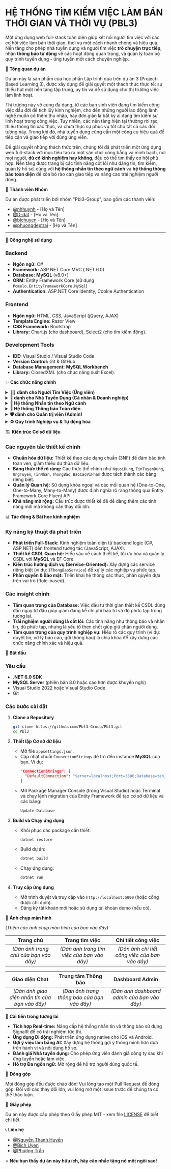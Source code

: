 # HỆ THỐNG TÌM KIẾM VIỆC LÀM BÁN THỜI GIAN VÀ THỜI VỤ (PBL3)

Một ứng dụng web full-stack toàn diện giúp kết nối người tìm việc với các cơ hội việc làm bán thời gian, thời vụ một cách nhanh chóng và hiệu quả. Nền tảng cho phép nhà tuyển dụng và người tìm việc **trò chuyện trực tiếp**, nhận **thông báo tự động** về các hoạt động quan trọng, và quản lý toàn bộ quy trình tuyển dụng - ứng tuyển một cách chuyên nghiệp.

🌟 **Tổng quan dự án**

Dự án này là sản phẩm của học phần Lập trình dựa trên dự án 3 (Project-Based Learning 3), được xây dựng để giải quyết một thách thức thực tế: sự thiếu hụt một nền tảng tập trung, uy tín và dễ sử dụng cho thị trường việc làm linh hoạt.

Thị trường này vô cùng đa dạng, từ các bạn sinh viên đang tìm kiếm công việc đầu đời để tích lũy kinh nghiệm, cho đến những người lao động lành nghề muốn có thêm thu nhập, hay đơn giản là bất kỳ ai đang tìm kiếm sự linh hoạt trong công việc. Tuy nhiên, các nền tảng hiện tại thường rời rạc, thiếu thông tin xác thực, và chưa thực sự phục vụ tốt cho tất cả các đối tượng này. Trong khi đó, nhà tuyển dụng cũng cần một công cụ hiệu quả để tiếp cận và giao tiếp với đúng ứng viên.

Để giải quyết những thách thức trên, chúng tôi đã phát triển một ứng dụng web full-stack với mục tiêu tạo ra một sân chơi công bằng và minh bạch, nơi mọi người, **dù có kinh nghiệm hay không**, đều có thể tìm thấy cơ hội phù hợp. Nền tảng được trang bị các tính năng cốt lõi như đăng tin, tìm kiếm, quản lý hồ sơ, cùng với **hệ thống nhắn tin theo ngữ cảnh** và **hệ thống thông báo toàn diện** để xóa bỏ rào cản giao tiếp và nâng cao trải nghiệm người dùng.

👥 **Thành viên Nhóm**

Dự án được phát triển bởi nhóm "Pbl3-Group", bao gồm các thành viên:

*   [@nhhuynh](https://github.com/nhhuynh) - [Họ và Tên]
*   [@D-dat](https://github.com/D-dat) - [Họ và Tên]
*   [@bichuyen](https://github.com/bichuyen) - [Họ và Tên]
*   [@phuongdeptrai](https://github.com/phuongdeptrai) - [Họ và Tên]

---

🚀 **Công nghệ sử dụng**

### Backend

*   **Ngôn ngữ:** C#
*   **Framework:** ASP.NET Core MVC (.NET 6.0)
*   **Database:** **MySQL** (v8.0+)
*   **ORM:** Entity Framework Core (sử dụng `Pomelo.EntityFrameworkCore.MySql`)
*   **Authentication:** ASP.NET Core Identity, Cookie Authentication

### Frontend

*   **Ngôn ngữ:** HTML, CSS, JavaScript (jQuery, AJAX)
*   **Template Engine:** Razor View
*   **CSS Framework:** Bootstrap
*   **Library:** Chart.js (cho dashboard), Select2 (cho tìm kiếm động).

### Development Tools

*   **IDE:** Visual Studio / Visual Studio Code
*   **Version Control:** Git & GitHub
*   **Database Management:** **MySQL Workbench**
*   **Library:** ClosedXML (cho chức năng xuất Excel).

✨ **Các chức năng chính**

<details>
<summary><b>👨‍💻 dành cho Người Tìm Việc (Ứng viên)</b></summary>

#### 🔍 1. Tìm kiếm & Khám phá việc làm
*   **Tìm kiếm Nâng cao:** Tìm việc làm theo từ khóa, ngành nghề, địa điểm (tỉnh/thành, quận/huyện).
*   **Bộ lọc Thông minh:** Lọc kết quả theo loại hình công việc, **khoảng lương**, kinh nghiệm, học vấn, ca làm việc, và tin tuyển gấp.
*   **Gợi ý việc làm phù hợp:** Hệ thống tự động tính điểm phù hợp (%) dựa trên sự tương thích về **địa điểm, lịch rảnh, ngành nghề và mức lương mong muốn** của ứng viên so với tin đăng.

#### 👤 2. Quản lý Hồ sơ cá nhân Toàn diện
*   **Hồ sơ đa thành phần:** Quản lý riêng biệt thông tin tài khoản, hồ sơ chuyên môn, lịch làm việc mong muốn và khu vực làm việc yêu thích.
*   **Xây dựng hồ sơ chuyên nghiệp:** Giới thiệu bản thân, vị trí mong muốn, mức lương kỳ vọng và tải lên CV mặc định.
*   **Thiết lập linh hoạt:** Tùy chỉnh lịch rảnh theo từng buổi trong tuần và chọn nhiều khu vực làm việc để nhận gợi ý chính xác.

#### ✍️ 3. Hệ thống Ứng tuyển & Quản lý Thông minh
*   **Ứng tuyển Linh hoạt:** Nộp hồ sơ trực tiếp, có thể **tải lên một CV khác** cho từng công việc hoặc viết thư giới thiệu riêng.
*   **Quản lý Việc đã ứng tuyển:** Theo dõi trạng thái chi tiết (đã nộp, NTD đã xem, chấp nhận, từ chối), sửa thông tin, **rút đơn ứng tuyển** và **hoàn tác việc rút đơn** trong thời gian cho phép.

#### ❤️ 4. Quản lý Việc làm yêu thích & Báo cáo
*   **Lưu việc làm:** Lưu lại các tin tuyển dụng quan tâm để xem lại hoặc ứng tuyển sau.
*   **Báo cáo Vi phạm:** Báo cáo các tin tuyển dụng có dấu hiệu lừa đảo, sai sự thật và theo dõi trạng thái xử lý báo cáo của mình.

</details>

<details>
<summary><b>🏢 dành cho Nhà Tuyển Dụng (Cá nhân & Doanh nghiệp)</b></summary>

#### 📋 1. Quản lý Tin tuyển dụng Chuyên nghiệp
*   **Đăng tin Dễ dàng:** Form đăng tin chi tiết, hỗ trợ đầy đủ các trường thông tin.
*   **Quản lý Toàn diện:** Xem danh sách, chỉnh sửa, xóa (ẩn), **đăng lại nhanh (Repost)**, tạm ẩn/hiện, và đánh dấu đã tuyển.
*   **Chuyển đổi vai trò:** Người dùng cá nhân có thể chuyển đổi linh hoạt giữa giao diện "Tìm việc" và "Tuyển dụng" chỉ với một cú nhấp chuột.

#### 👨‍💼 2. Quản lý Ứng viên Hiệu quả
*   **Danh sách tập trung:** Xem tất cả ứng viên đã nộp hồ sơ, lọc theo từng tin tuyển dụng hoặc trạng thái hồ sơ.
*   **Tương tác với ứng viên:** Xem chi tiết hồ sơ, CV, thư giới thiệu và thay đổi trạng thái ứng tuyển (chấp nhận, từ chối). Trạng thái sẽ được **thông báo tự động** đến ứng viên.

</details>

<details>
<summary><b>💬 Hệ thống Nhắn tin theo Ngữ cảnh</b></summary>

*   **Trò chuyện trực tiếp:** Cho phép nhà tuyển dụng và ứng viên nhắn tin trực tiếp với nhau.
*   **Ngữ cảnh rõ ràng:** Mỗi cuộc hội thoại được gắn với một **tin tuyển dụng** hoặc một **đơn ứng tuyển** cụ thể, giúp cả hai bên dễ dàng theo dõi.
*   **Giao diện trực quan:** Giao diện chat quen thuộc, hiển thị danh sách hội thoại, tin nhắn mới, và thông tin chi tiết của người liên hệ.

</details>

<details>
<summary><b>🔔 Hệ thống Thông báo Toàn diện</b></summary>

*   **Thông báo tự động:**
    *   **Ứng viên:** Nhận thông báo khi NTD **xem hồ sơ**, **chấp nhận/từ chối** đơn; khi có tin nhắn mới.
    *   **Nhà tuyển dụng:** Nhận thông báo khi có **ứng viên mới**, hoặc khi ứng viên **rút đơn**.
    *   **Tài khoản:** Nhận thông báo khi tin đăng được duyệt/từ chối, hồ sơ được xác minh, hoặc khi có cảnh báo.
*   **Trung tâm Thông báo:** Giao diện tập trung để người dùng xem, quản lý, đánh dấu đã đọc và xóa thông báo.
*   **Cập nhật Real-time (Mô phỏng):** Hiển thị số lượng thông báo chưa đọc ngay trên thanh điều hướng.

</details>

<details>
<summary><b>🛡️ dành cho Quản trị viên (Admin)</b></summary>

#### 📊 1. Dashboard Phân tích Chuyên sâu
*   **Thống kê trực quan:** Biểu đồ động về xu hướng đăng tin, tăng trưởng người dùng, phân bổ việc làm, có thể **lọc theo tuần, tháng, năm**.
*   **Theo dõi KPIs Nâng cao:** Theo dõi các chỉ số quan trọng như **% thay đổi so với tháng trước**, **tỷ lệ tuyển dụng**, **báo cáo chờ xử lý**.
*   **Hoạt động gần đây:** Luồng cập nhật trực tiếp các hoạt động mới nhất trên hệ thống.

#### 👥 2. Quản lý Người dùng & Doanh nghiệp
*   **Quản lý Toàn diện:** Xem, tìm kiếm, lọc người dùng với giao diện **dạng lưới (grid) hoặc bảng (table)**.
*   **Thao tác Nâng cao:** Xem chi tiết, chỉnh sửa, tạo mới, và thay đổi trạng thái tài khoản (kích hoạt, đình chỉ, tạm dừng).
*   **Quy trình Xác minh Doanh nghiệp:** Duyệt và xác minh tính xác thực của hồ sơ doanh nghiệp.

#### 📝 3. Quản lý & Duyệt Tin đăng
*   **Kiểm duyệt Nội dung:** Giao diện tập trung để xem, duyệt, từ chối các tin tuyển dụng.
*   **Quản lý Nâng cao:** Chỉnh sửa trực tiếp nội dung tin đăng của người dùng khi cần thiết.

#### ⚠️ 4. Hệ thống Xử lý Báo cáo Toàn diện
*   **Quy trình Xử lý Kín:** Tiếp nhận, xem xét (tự động chuyển trạng thái), và đưa ra quyết định xử lý (Bỏ qua, Cảnh cáo & Ẩn tin, Đình chỉ tài khoản & Ẩn tin).
*   **Phản hồi Tự động:** Hệ thống **tự động gửi thông báo** kết quả xử lý đến người báo cáo và người vi phạm.

#### 🚀 5. Công cụ Admin mạnh mẽ
*   **Gửi Thông báo Hàng loạt:** Gửi thông báo tùy chỉnh đến các nhóm đối tượng khác nhau (tất cả, chỉ ứng viên, chỉ NTD, hoặc người dùng cụ thể).
*   **Xuất Dữ liệu ra Excel:** Xuất danh sách người dùng và tin tuyển dụng ra file Excel để lưu trữ hoặc phân tích ngoại tuyến.
*   **Cấu hình Hệ thống:** Quản lý các danh mục cốt lõi như Ngành nghề, Tỉnh/Thành phố, Quận/Huyện.

</details>

<details>
<summary><b>⚙️ Quy trình Nghiệp vụ & Tự động hóa</b></summary>

*   **Phân luồng Duyệt tin:** Tin đăng của **Doanh nghiệp** phải qua `chờ duyệt`, trong khi tin của **NTD Cá nhân** được `duyệt tự động` để đảm bảo cân bằng giữa kiểm soát chất lượng và tính linh hoạt.
*   **Cập nhật trạng thái tự động:**
    *   Khi NTD xem hồ sơ ứng viên mới, trạng thái tự động chuyển thành `NTD đã xem`.
    *   Khi Admin xem một báo cáo vi phạm mới, trạng thái tự động chuyển thành `Đã xem xét`.
*   **Thông báo theo Quy trình:** Mọi bước quan trọng trong quy trình (ứng tuyển, duyệt tin, xử lý báo cáo) đều được hệ thống tự động hóa bằng cách gửi thông báo đến các bên liên quan.

</details>

🏗️ **Kiến trúc Cơ sở dữ liệu**

### Các nguyên tắc thiết kế chính

*   **Chuẩn hóa dữ liệu:** Thiết kế theo các dạng chuẩn (3NF) để đảm bảo tính toàn vẹn, giảm thiểu dư thừa dữ liệu.
*   **Bảng thực thể rõ ràng:** Các thực thể chính như `NguoiDung`, `TinTuyenDung`, `UngTuyen`, `TinNhan`, `ThongBao`, `BaoCaoViPham` được tách thành các bảng riêng biệt.
*   **Quản lý Quan hệ:** Sử dụng khóa ngoại và các mối quan hệ (One-to-One, One-to-Many, Many-to-Many) được định nghĩa rõ ràng thông qua Entity Framework Core Fluent API.
*   **Khả năng mở rộng:** Cấu trúc được thiết kế để dễ dàng thêm các tính năng mới mà không cần thay đổi lớn.

📊 **Tác động & Bài học kinh nghiệm**

### Kỹ năng kỹ thuật đã phát triển

*   **Phát triển Full-Stack:** Kinh nghiệm toàn diện từ backend logic (C#, ASP.NET) đến frontend tương tác (JavaScript, AJAX).
*   **Thiết kế CSDL Quan hệ:** Hiểu sâu về cách thiết kế, tối ưu hóa và quản lý CSDL với **MySQL** và EF Core.
*   **Kiến trúc hướng dịch vụ (Service-Oriented):** Xây dựng các service riêng biệt (ví dụ: `IThongBaoService`) để xử lý các nghiệp vụ phức tạp.
*   **Phân quyền & Bảo mật:** Triển khai hệ thống xác thực, phân quyền dựa trên vai trò (Role-based).

### Các insight chính

*   **Tầm quan trọng của Database:** Việc đầu tư thời gian thiết kế CSDL đúng đắn ngay từ đầu giúp giảm đáng kể chi phí bảo trì và độ phức tạp trong tương lai.
*   **Trải nghiệm người dùng là cốt lõi:** Các tính năng như thông báo và nhắn tin, dù phức tạp, nhưng là yếu tố then chốt giúp giữ chân người dùng.
*   **Tầm quan trọng của quy trình nghiệp vụ:** Hiểu rõ các quy trình (ví dụ: duyệt tin, xử lý báo cáo, gửi thông báo) là chìa khóa để xây dựng các chức năng chính xác và hiệu quả.

🚦 **Bắt đầu**

### Yêu cầu
*   **.NET 6.0 SDK**
*   **MySQL Server** (phiên bản 8.0 hoặc cao hơn được khuyến nghị)
*   Visual Studio 2022 hoặc Visual Studio Code
*   Git

### Các bước cài đặt

1.  **Clone a Repository**
    ```sh
    git clone https://github.com/Pbl3-Group/Pbl3.git
    cd Pbl3
    ```

2.  **Thiết lập Cơ sở dữ liệu**
    *   Mở file `appsettings.json`.
    *   Cập nhật chuỗi `ConnectionStrings` để trỏ đến instance **MySQL** của bạn. Ví dụ:
        ```json
        "ConnectionStrings": {
          "DefaultConnection": "Server=localhost;Port=3306;Database=ten_database_cua_ban;Uid=ten_user;Pwd=mat_khau_cua_ban;"
        }
        ```
    *   Mở Package Manager Console (trong Visual Studio) hoặc Terminal và chạy lệnh migration của Entity Framework để tạo cơ sở dữ liệu và các bảng:
        ```sh
        Update-Database
        ```

3.  **Build và Chạy ứng dụng**
    *   Khôi phục các package cần thiết:
        ```sh
        dotnet restore
        ```
    *   Build dự án:
        ```sh
        dotnet build
        ```
    *   Chạy ứng dụng:
        ```sh
        dotnet run
        ```

4.  **Truy cập ứng dụng**
    *   Mở trình duyệt và truy cập vào `http://localhost:5000` (hoặc cổng được chỉ định).
    *   Đăng ký tài khoản mới hoặc sử dụng tài khoản demo (nếu có).

📱 **Ảnh chụp màn hình**

*(Thêm các ảnh chụp màn hình của bạn vào đây)*

| Trang chủ | Trang tìm việc | Chi tiết công việc |
| :---: | :---: | :---: |
| *(Dán ảnh trang chủ của bạn vào đây)* | *(Dán ảnh trang tìm việc của bạn vào đây)* | *(Dán ảnh chi tiết công việc của bạn vào đây)* |

| Giao diện Chat | Trung tâm Thông báo | Dashboard Admin |
| :---: | :---: | :---: |
| *(Dán ảnh giao diện nhắn tin của bạn vào đây)* | *(Dán ảnh trang thông báo của bạn vào đây)* | *(Dán ảnh dashboard admin của bạn vào đây)* |


🔮 **Cải tiến trong tương lai**

*   **Tích hợp Real-time:** Nâng cấp hệ thống nhắn tin và thông báo sử dụng SignalR để có trải nghiệm tức thì.
*   **Ứng dụng Di động:** Phát triển ứng dụng native cho iOS và Android.
*   **Gợi ý việc làm bằng AI:** Xây dựng hệ thống gợi ý thông minh hơn dựa trên hành vi và nội dung hồ sơ.
*   **Đánh giá Nhà tuyển dụng:** Cho phép ứng viên đánh giá công ty sau khi ứng tuyển hoặc làm việc.
*   **Hỗ trợ Đa ngôn ngữ:** Mở rộng để hỗ trợ người dùng quốc tế.

🤝 **Đóng góp**

Mọi đóng góp đều được chào đón! Vui lòng tạo một Pull Request để đóng góp. Đối với các thay đổi lớn, vui lòng mở một Issue trước để chúng ta có thể thảo luận.

📄 **Giấy phép**

Dự án này được cấp phép theo Giấy phép MIT - xem file [LICENSE](https://github.com/Pbl3-Group/Pbl3/blob/main/LICENSE) để biết chi tiết.

📞 **Liên hệ**

*   [@Nguyễn Thanh Huyền](https://github.com/Chizk23)
*   [@Bich Uyen](https://github.com/BichUyen2609)
*   [@Phượng Trần](https://github.com/PhuongTran2212)

⭐ **Nếu bạn thấy dự án này hữu ích, hãy cân nhắc tặng nó một ngôi sao!**